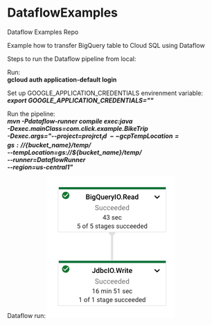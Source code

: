 # DataflowExamples
Dataflow Examples Repo

Example how to transfer BigQuery table to Cloud SQL using Dataflow

Steps to run the Dataflow pipeline from local:

Run:<br />
  **gcloud auth application-default login**

Set up GOOGLE_APPLICATION_CREDENTIALS envirenment variable:<br />
  ***export GOOGLE_APPLICATION_CREDENTIALS="<your path for the key>"***
  
 Run the pipeline:<br />
  ***mvn -Pdataflow-runner compile exec:java \
    -Dexec.mainClass=com.click.example.BikeTrip \
    -Dexec.args="--project=${projrct_id} \
    --gcpTempLocation=gs://${bucket_name}/temp/ \
    --tempLocation=gs://${bucket_name}/temp/ \
    --runner=DataflowRunner \
    --region=us-central1"***
  
 Dataflow run:
 ![alt text](BigQueryDataflowCloudSQL.png)
